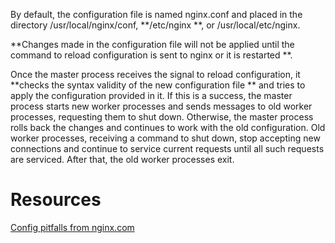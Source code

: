   By default, the configuration file is named nginx.conf and placed in the directory /usr/local/nginx/conf, **/etc/nginx **, or /usr/local/etc/nginx.

**Changes made in the configuration file will not be applied until the command to reload configuration is sent to nginx or it is restarted **.

Once the master process receives the signal to reload configuration, it **checks the syntax validity of the new configuration file **  and tries to apply the configuration provided in it. If this is a success, the master process starts new worker processes and sends messages to old worker processes, requesting them to shut down. Otherwise, the master process rolls back the changes and continues to work with the old configuration. Old worker processes, receiving a command to shut down, stop accepting new connections and continue to service current requests until all such requests are serviced. After that, the old worker processes exit.


# Resources

[Config pitfalls from nginx.com](https://www.nginx.com/resources/wiki/start/topics/tutorials/config_pitfalls/)
